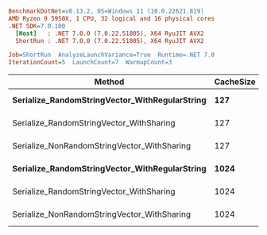 ``` ini

BenchmarkDotNet=v0.13.2, OS=Windows 11 (10.0.22621.819)
AMD Ryzen 9 5950X, 1 CPU, 32 logical and 16 physical cores
.NET SDK=7.0.100
  [Host]   : .NET 7.0.0 (7.0.22.51805), X64 RyuJIT AVX2
  ShortRun : .NET 7.0.0 (7.0.22.51805), X64 RyuJIT AVX2

Job=ShortRun  AnalyzeLaunchVariance=True  Runtime=.NET 7.0  
IterationCount=5  LaunchCount=7  WarmupCount=3  

```
|                                         Method | CacheSize | VectorLength |     Mean |    Error |   StdDev |      P25 |      P95 | Allocated |
|----------------------------------------------- |---------- |------------- |---------:|---------:|---------:|---------:|---------:|----------:|
| **Serialize_RandomStringVector_WithRegularString** |       **127** |         **1000** | **14.54 μs** | **0.093 μs** | **0.147 μs** | **14.46 μs** | **14.84 μs** |         **-** |
|       Serialize_RandomStringVector_WithSharing |       127 |         1000 | 49.60 μs | 0.218 μs | 0.346 μs | 49.39 μs | 50.52 μs |         - |
|    Serialize_NonRandomStringVector_WithSharing |       127 |         1000 | 48.84 μs | 0.248 μs | 0.401 μs | 48.57 μs | 49.54 μs |         - |
| **Serialize_RandomStringVector_WithRegularString** |      **1024** |         **1000** | **14.48 μs** | **0.069 μs** | **0.105 μs** | **14.47 μs** | **14.59 μs** |         **-** |
|       Serialize_RandomStringVector_WithSharing |      1024 |         1000 | 47.59 μs | 0.380 μs | 0.568 μs | 47.07 μs | 48.64 μs |         - |
|    Serialize_NonRandomStringVector_WithSharing |      1024 |         1000 | 45.42 μs | 0.301 μs | 0.487 μs | 44.95 μs | 46.08 μs |         - |
